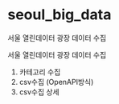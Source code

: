 # seoul_big_data
서울 열린데이터 광장 데이터 수집

서울 열린데이터 광장 데이터 수집
1. 카테고리 수집
2. csv수집 (OpenAPI방식)
3. csv수집 상세
